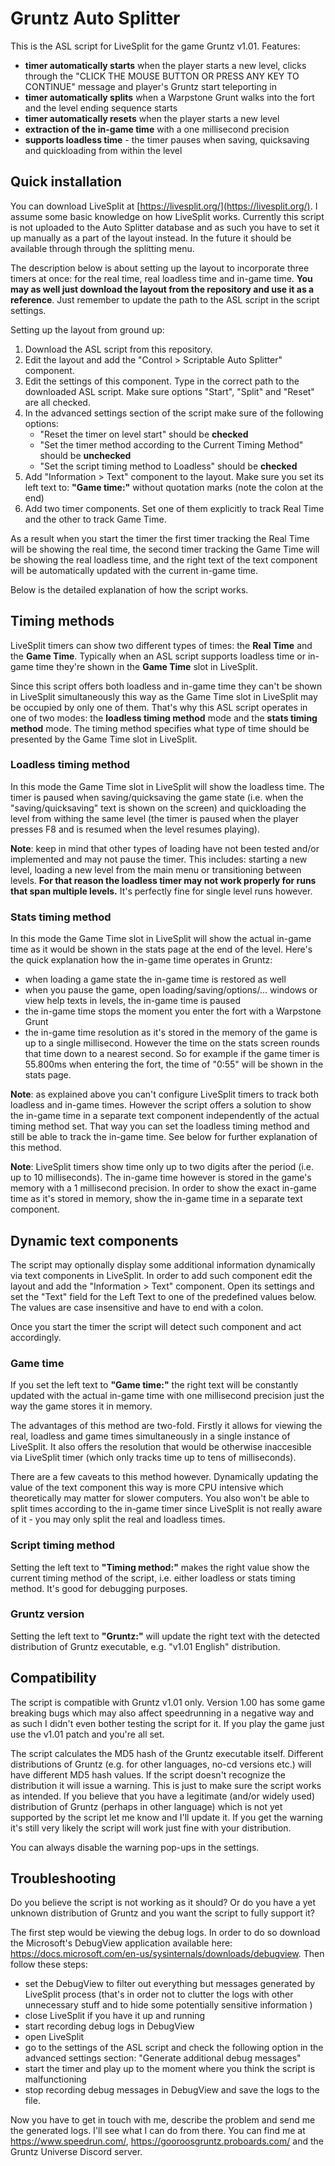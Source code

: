 # Gruntz Auto Splitter

This is the ASL script for LiveSplit for the game Gruntz v1.01. Features:
* **timer automatically starts** when the player starts a new level, clicks through the "CLICK THE MOUSE BUTTON OR PRESS ANY KEY TO CONTINUE" message and player's Gruntz start teleporting in
* **timer automatically splits** when a Warpstone Grunt walks into the fort and the level ending sequence starts
* **timer automatically resets** when the player starts a new level
* **extraction of the in-game time** with a one millisecond precision
* **supports loadless time** - the timer pauses when saving, quicksaving and quickloading from within the level

## Quick installation

You can download LiveSplit at [https://livesplit.org/](https://livesplit.org/). I assume some basic knowledge on how LiveSplit works. Currently this script is not uploaded to the Auto Splitter database and as such you have to set it up manually as a part of the layout instead. In the future it should be available through through the splitting menu.

The description below is about setting up the layout to incorporate three timers at once: for the real time, real loadless time and in-game time. **You may as well just download the layout from the repository and use it as a reference**. Just remember to update the path to the ASL script in the script settings.

Setting up the layout from ground up:
1. Download the ASL script from this repository.
2. Edit the layout and add the "Control > Scriptable Auto Splitter" component.
3. Edit the settings of this component. Type in the correct path to the downloaded ASL script. Make sure options "Start", "Split" and "Reset" are all checked.
4. In the advanced settings section of the script make sure of the following options:
    * "Reset the timer on level start" should be **checked**
    * "Set the timer method according to the Current Timing Method" should be **unchecked**
    * "Set the script timing method to Loadless" should be **checked**
5. Add "Information > Text" component to the layout. Make sure you set its left text to: **"Game time:"** without quotation marks (note the colon at the end)
6. Add two timer components. Set one of them explicitly to track Real Time and the other to track Game Time.

As a result when you start the timer the first timer tracking the Real Time will be showing the real time, the second timer tracking the Game Time will be showing the real loadless time, and the right text of the text component will be automatically updated with the current in-game time.

Below is the detailed explanation of how the script works.

## Timing methods

LiveSplit timers can show two different types of times: the **Real Time** and the **Game Time**. Typically when an ASL script supports loadless time or in-game time they're shown in the **Game Time** slot in LiveSplit.

Since this script offers both loadless and in-game time they can't be shown in LiveSplit simultaneously this way as the Game Time slot in LiveSplit may be occupied by only one of them. That's why this ASL script operates in one of two modes: the **loadless timing method** mode and the **stats timing method** mode. The timing method specifies what type of time should be presented by the Game Time slot in LiveSplit.

### Loadless timing method

In this mode the Game Time slot in LiveSplit will show the loadless time. The timer is paused when saving/quicksaving the game state (i.e. when the "saving/quicksaving" text is shown on the screen) and quickloading the level from withing the same level (the timer is paused when the player presses F8 and is resumed when the level resumes playing). 

**Note**: keep in mind that other types of loading have not been tested and/or implemented and may not pause the timer. This includes: starting a new level, loading a new level from the main menu or transitioning between levels. **For that reason the loadless timer may not work properly for runs that span multiple levels.** It's perfectly fine for single level runs however.

### Stats timing method

In this mode the Game Time slot in LiveSplit will show the actual in-game time as it would be shown in the stats page at the end of the level. Here's the quick explanation how the in-game time operates in Gruntz:
* when loading a game state the in-game time is restored as well
* when you pause the game, open loading/saving/options/... windows or view help texts in levels, the in-game time is paused
* the in-game time stops the moment you enter the fort with a Warpstone Grunt
* the in-game time resolution as it's stored in the memory of the game is up to a single millisecond. However the time on the stats screen rounds that time down to a nearest second. So for example if the game timer is 55.800ms when entering the fort, the time of "0:55" will be shown in the stats page.

**Note**: as explained above you can't configure LiveSplit timers to track both loadless and in-game times. However the script offers a solution to show the in-game time in a separate text component independently of the actual timing method set. That way you can set the loadless timing method and still be able to track the in-game time. See below for further explanation of this method.

**Note**: LiveSplit timers show time only up to two digits after the period (i.e. up to 10 milliseconds). The in-game time however is stored in the game's memory with a 1 millisecond precision. In order to show the exact in-game time as it's stored in memory, show the in-game time in a separate text component.

## Dynamic text components

The script may optionally display some additional information dynamically via text components in LiveSplit. In order to add such component edit the layout and add the "Information > Text" component. Open its settings and set the "Text" field for the Left Text to one of the predefined values below. The values are case insensitive and have to end with a colon.

Once you start the timer the script will detect such component and act accordingly.

### Game time

If you set the left text to **"Game time:"** the right text will be constantly updated with the actual in-game time with one millisecond precision just the way the game stores it in memory.

The advantages of this method are two-fold. Firstly it allows for viewing the real, loadless and game times simultaneously in a single instance of LiveSplit. It also offers the resolution that would be otherwise inaccesible via LiveSplit timer (which only tracks time up to tens of milliseconds).

There are a few caveats to this method however. Dynamically updating the value of the text component this way is more CPU intensive which theoretically may matter for slower computers. You also won't be able to split times according to the in-game timer since LiveSplit is not really aware of it - you may only split the real and loadless times.

### Script timing method

Setting the left text to **"Timing method:"** makes the right value show the current timing method of the script, i.e. either loadless or stats timing method. It's good for debugging purposes.

### Gruntz version

Setting the left text to **"Gruntz:"** will update the right text with the detected distribution of Gruntz executable, e.g. "v1.01 English" distribution.

## Compatibility

The script is compatible with Gruntz v1.01 only. Version 1.00 has some game breaking bugs which may also affect speedrunning in a negative way and as such I didn't even bother testing the script for it. If you play the game just use the v1.01 patch and you're all set.

The script calculates the MD5 hash of the Gruntz executable itself. Different distributions of Gruntz (e.g. for other languages, no-cd versions etc.) will have different MD5 hash values. If the script doesn't recognize the distribution it will issue a warning. This is just to make sure the script works as intended. If you believe that you have a legitimate (and/or widely used) distribution of Gruntz (perhaps in other language) which is not yet supported by the script let me know and I'll update it. If you get the warning it's still very likely the script will work just fine with your distribution.

You can always disable the warning pop-ups in the settings.

## Troubleshooting

Do you believe the script is not working as it should? Or do you have a yet unknown distribution of Gruntz and you want the script to fully support it?

The first step would be viewing the debug logs. In order to do so download the Microsoft's DebugView application available here: https://docs.microsoft.com/en-us/sysinternals/downloads/debugview. Then follow these steps:
* set the DebugView to filter out everything but messages generated by LiveSplit process (that's in order not to clutter the logs with other unnecessary stuff and to hide some potentially sensitive information )
* close LiveSplit if you have it up and running
* start recording debug logs in DebugView
* open LiveSplit
* go to the settings of the ASL script and check the following option in the advanced settings section: "Generate additional debug messages"
* start the timer and play up to the moment where you think the script is malfunctioning
* stop recording debug messages in DebugView and save the logs to the file.

Now you have to get in touch with me, describe the problem and send me the generated logs. I'll see what I can do from there. You can find me at https://www.speedrun.com/, https://gooroosgruntz.proboards.com/ and the Gruntz Universe Discord server.